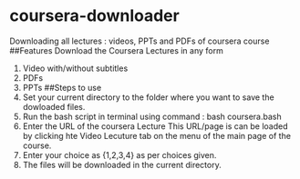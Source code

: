 # coursera-downloader
Downloading all lectures :  videos, PPTs and PDFs of coursera course
##Features
Download the Coursera Lectures in any form<br>
1. Video with/without subtitles <br>
2. PDFs <br>
3. PPTs
##Steps to use
1. Set your current directory to the folder where you want to save the dowloaded files.
2. Run the bash script in terminal using command : 
  bash coursera.bash
3. Enter the URL of the coursera Lecture 
 This URL/page is can be loaded by clicking hte Video Lecuture tab on the menu of the main page of the course.
4. Enter your choice as {1,2,3,4}  as per choices given.
5. The files will be downloaded in the current directory.

